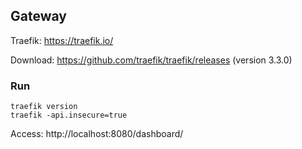 ## Gateway
Traefik: https://traefik.io/

Download: https://github.com/traefik/traefik/releases (version 3.3.0)


### Run
```shell
traefik version
traefik -api.insecure=true
```
Access: http://localhost:8080/dashboard/